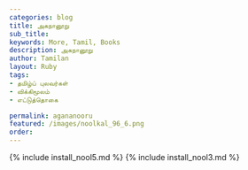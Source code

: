```yaml
---
categories: blog
title: அகநானூறு 
sub_title: 
keywords: More, Tamil, Books
description: அகநானூறு 
author: Tamilan
layout: Ruby
tags:
- தமிழ்ப் புலவர்கள் 
- விக்கிமூலம் 
- எட்டுத்தொகை 

permalink: agananooru
featured: /images/noolkal_96_6.png
order: 
---
```

{% include install_nool5.md %}
{% include install_nool3.md %}
